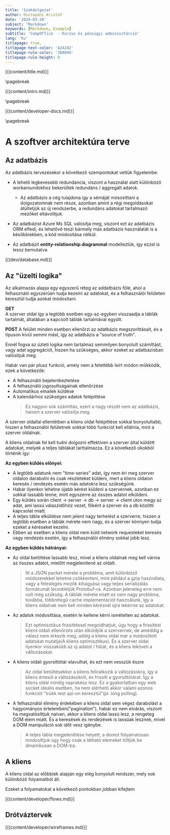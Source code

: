 ```yaml
---
title: 'Szakdolgozat'
author: Osztopáni Kristóf
date: '2024-03-20'
subject: 'Markdown'
keywords: [Markdown, Example]
subtitle: 'CompOffice  - Kurzus és pénzügyi adminisztárció'
lang: 'hu'
titlepage: true,
titlepage-text-color: '424242'
titlepage-rule-color: '360049'
titlepage-rule-height: 0
---
```



[{(content/title.md)}]

\pagebreak

[{(content/intro.md)}]

\pagebreak

[{(content/developer-docs.md)}]

\pagebreak

# A szoftver architektúra terve

## Az adatbázis

Az adatbázis tervezésekor a következő szempontokat vettük figyelembe:

- A lehető legkevesebb redundancia, viszont a használat alatt különböző workaroundokhoz bekerültek redundáns / aggregált adatok.

  - Az adatbázis a cég tulajdona így a sémáját mósosíttani a dolgozatomnak nem része, azonban amint a régi megoldásokat átültetjük az új rendszerbe, a redundáns adatokat tartalmazó mezőket eltávolítjuk.

- Az adatbázist Azure Ms SQL valósítja meg, viszont ezt az adatbázis ORM elfedi, és lehetővé teszi bármely más adatbázis használatát is a későbbiekben, a kód módosítása nélkül.

- Az adatbázit **entity-relationship diagrammal** modelleztük, így ezzel is lessz bemutatva

[{(dev/database.md)}]

## Az "üzelti logika"

Az alkalmazás alapja egy egyszerű réteg az addatbázis fölé, ahol a felhasználó egyszerűen tudja kezelni az adatokat, és a felhasználói felületen keresztül tudja azokat módosítani.

**GET**  
A szerver oldal így a legtöbb esetben egy-az-egyben visszaadja a táblák tartalmát, általában a kapcsolt táblák tartalmával együtt.

**POST**
A felület minden esetben ellenőrzi az adatbázis megszoríttásait, és a típuson kívül semmi mást, így az adatbázis a "source of truth".

Ennél fogva az üzleti logika nem tartalmaz semmilyen bonyolult számíttást, vagy adat aggregációt, hiszen ha szükséges, akkor ezeket az adatbázisban valósítjuk meg.

Habár van pár plusz funkció, amely nem a felettébb leírt módon műkködik, ezek a következők:

- A felhasználó bejelentkeztetése
- A felhasználó jogosultságainak ellenőrzése
- Automatikus emailek küldése
- A kalendárhoz szükséges adatok felépíttése
  > Ez nagyon sok számíttás, ezért a nagy részét nem az adatbázis, hanem a szerver valósítja meg.

A szerver oldallal ellentétben a kliens oldal felépíttése sokkal bonyolultabb, hiszen a felhasználói felületnek sokkal több funkciót kell ellátnia, mint a szerver oldalnak.

A kliens oldalnak fel kell tudni dolgozni effektíven a szerver által küldött adatokat, melyek a teljes táblákat tarttalmazza. Ez a következő okokból történik így:

**Az egyben küldés előnyei:**

- A legtöbb adatunk nem "time-series" adat, így nem éri meg szerver oldalon darabolni és csak részleteket küldeni, mert a kliens oldalon keresés / rendezés esetén más adatokra lesz szükségünk.
- Habár ilyenkor lehetne újabb kérést küldeni a szervernek, azonban ez sokkal lassabb lenne, mint egyszerre az összes adatot elküldeni.
- Egy küldés során client -> server -> db -> server -> client úton megy az adat, ami lassú válaszidőhöz vezet, főként a szerver és a db közötti kapcsolat miatt.
- A teljes tábla elküldése nem jelent nagy terhelést a szerverre, hiszen a legtöbb esetben a táblák mérete nem nagy, és a szerver könnyen tudja ezeket a kéréseket kezelni.
- Ebben az esetben a kliens oldal nem küld network requesteket keresés vagy rendezés esetén, így a felhasználói élmény sokkal jobb lesz.

**Az egyben küldés hátrányai:**

- Az oldal betöltése lassabb lesz, mivel a kliens oldalnak meg kell várnia az összes adatot, mielőtt megjelenítené az oldalt.

  > Itt a JSON packet mérete a probléma, amit különböző módszerekkel lehetne csökkenteni, mint például a gzip használata, vagy a felesleges mezők kihagyása vagy teljes serializálás formátumát lecsréletjük Protobuf-ra. Azonban jeleneleg erre nem volt még szükség.
  > A táblák mérete miatt ez nem nagy probléma, továbbá, többrétegű cache implementációt használunk, így a kliens oldalnak nem kell minden kérésnél újra lekérnie az adatokat.

- Az adatok módosíttása, esetén le kellene kérni ismételten az adatokat.

  > Ezt optimisztikus frissíttéssel megoldhatjuk, úgy hogy a frissítést kliens oldali ellenőrzés után elküldjük a szervernek, de ameddig a válasz nem érkezik meg, addig a kliens oldal már a módosíttott adatokat mutatja(A kliens optimisztikus). És a szerver oldal ilyenkor visszaküldi az új adatot / hibát, és a kliens leköveti a változásokat.

- A kliens oldali gyorsíttótár elavulhat, és ezt nem vesszük észre

  > Az oldal betültésekkor a kliens feliratkozik a változásokra, így a kliens értesül a változásokról, és frissíti a gyorsíttótárat. Így a kliens oldal mindig naprakész lesz.
  > Ez a gyakorlatban egy web socket ideális esetben, ha nem elérhető akkor valami azonos funkciót "trükk rest api-on keresztül"(pl. long polling).

- A felhasználói élmény érdekében a kliens oldal sem végez darabolást a hagyományos értelemben("pagination"), habár ez nem elvárás, viszont ha megvalósíttjuk naívan, akkor a kliens oldal lassú lesz, a rengeteg DOM elem miatt. És a keresések és rendezések is lassúak lesznek, mivel a DOM manipuláció sok időt vesz igénybe.
  > A teljes tábla megjeleníttése helyett, a domot folyamatosan módosíttjuk úgy hogy csak a látható elemeket töltjük be dinamikusan a DOM-ba.

## A kliens

A kliens oldal az előbbiek alapján egy elég bonyolult rendszer, mely sok különböző folyamatból áll.

Ezeket a folyamatokat a következő pontokban jobban kifejtem

[{(content/developer/flows.md)}]

## Drótváztervek

[{(content/developer/wireframes.md)}]
